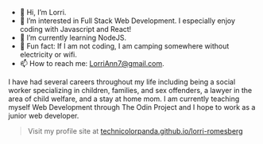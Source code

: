 - 👋 Hi, I’m Lorri.
- 👀 I’m interested in Full Stack Web Development. I especially enjoy coding with Javascript and React!
- 🌱 I’m currently learning NodeJS.
- 🦔 Fun fact: If I am not coding, I am camping somewhere without electricity or wifi.
- 📫 How to reach me: LorriAnn7@gmail.com.

I have had several careers throughout my life including being a social worker specializing in children, families, and sex offenders, a lawyer in the area of child welfare, and a stay at home mom. I am currently teaching myself Web Development through The Odin Project and I hope to work as a junior web developer. 

> Visit my profile site at [technicolorpanda.github.io/lorri-romesberg](https://technicolorpanda.github.io/lorri-romesberg/)

